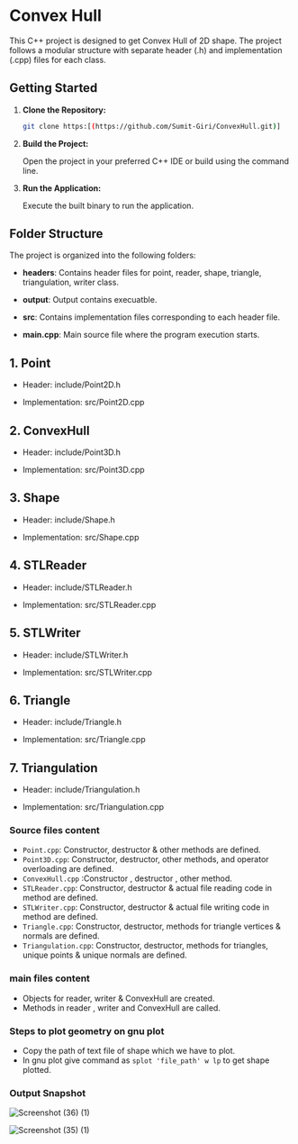 # Convex Hull
This C++ project is designed to get Convex Hull of 2D shape. The project follows a modular structure with separate header (.h) and implementation (.cpp) files for each class.
 
## Getting Started
 
1. **Clone the Repository:**
 
    ```bash
    git clone https:[(https://github.com/Sumit-Giri/ConvexHull.git)]
    ```
 
2. **Build the Project:**
 
    Open the project in your preferred C++ IDE or build using the command line.
 
3. **Run the Application:**
 
    Execute the built binary to run the application.
 
## Folder Structure
The project is organized into the following folders:
 
- **headers**: Contains header files for point, reader, shape, triangle, triangulation, writer class.
 
- **output**: Output contains execuatble.
 
- **src**: Contains implementation files corresponding to each header file.
 
- **main.cpp**: Main source file where the program execution starts.
 
## 1. Point
 
- Header: include/Point2D.h
 
- Implementation: src/Point2D.cpp
 
## 2. ConvexHull
 
- Header: include/Point3D.h
 
- Implementation: src/Point3D.cpp
 
## 3. Shape
 
- Header: include/Shape.h
 
- Implementation: src/Shape.cpp
 
## 4. STLReader
 
- Header: include/STLReader.h
 
- Implementation: src/STLReader.cpp
 
## 5. STLWriter
 
- Header: include/STLWriter.h
 
- Implementation: src/STLWriter.cpp
 
## 6. Triangle
 
- Header: include/Triangle.h
 
- Implementation: src/Triangle.cpp
 
## 7. Triangulation
 
- Header: include/Triangulation.h
 
- Implementation: src/Triangulation.cpp
 
### Source files content
 
- `Point.cpp`: Constructor, destructor & other methods are defined.
- `Point3D.cpp`: Constructor, destructor, other methods, and operator overloading are defined.
- `ConvexHull.cpp` :Constructor , destructor , other method.
- `STLReader.cpp`: Constructor, destructor & actual file reading code in method are defined.
- `STLWriter.cpp`: Constructor, destructor & actual file writing code in method are defined.
- `Triangle.cpp`: Constructor, destructor, methods for triangle vertices & normals are defined.
- `Triangulation.cpp`: Constructor, destructor, methods for triangles, unique points & unique normals are defined.
 
### main files content
 
- Objects for reader, writer & ConvexHull are created.
- Methods in reader , writer  and ConvexHull are called.
 
### Steps to plot geometry on gnu plot
- Copy the path of text file of shape which we have to plot.
- In gnu plot give command as `splot 'file_path' w lp` to get shape plotted.

### Output Snapshot
  ![Screenshot (36) (1)](https://github.com/Sumit-Giri/ConvexHull/assets/158052390/3a73a90b-ad00-48f6-8453-20677d37d2a8)

 ![Screenshot (35) (1)](https://github.com/Sumit-Giri/ConvexHull/assets/158052390/6ab28682-2787-47c7-98e3-96aa39eab1a1)

